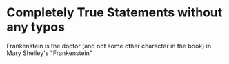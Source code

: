 # Completely True Statements without any typos

Frankenstein is the doctor (and not some other character in the book) in Mary Shelley's "Frankenstein"
